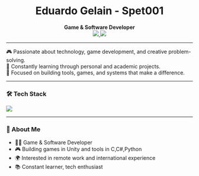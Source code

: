 <h1 align="center">Eduardo Gelain - Spet001</h1>

<div align="center">
  <strong> Game & Software Developer</strong>
</div>

<div align="center">
  <a href="https://spet001.github.io" target="_blank">
    <img src="https://img.shields.io/badge/Portfólio-GitHub Pages-222?style=for-the-badge&logo=github" />
  </a>
  <a href="https://www.linkedin.com/in/eduardo-gelain-2407aa346/" target="_blank">
    <img src="https://img.shields.io/badge/LinkedIn-Profile-0077B5?style=for-the-badge&logo=linkedin" />
  </a>
</div>

---

🎮 Passionate about technology, game development, and creative problem-solving.  
🧠 Constantly learning through personal and academic projects.  
🔧 Focused on building tools, games, and systems that make a difference.

---

### 🛠️ Tech Stack
<img src="https://skillicons.dev/icons?i=py,unity,c,cpp,cs,git,github,vscode,javascript" />

---

### 👤 About Me
- 🧑‍💻 Game & Software Developer
- 🎮 Building games in Unity and tools in C,C#,Python
- 🌍 Interested in remote work and international experience
- 📚 Constant learner, tech enthusiast

<!--
**Spet001/spet001** is a ✨ _special_ ✨ repository because its `README.md` (this file) appears on your GitHub profile.

Here are some ideas to get you started:

- 🔭 I’m currently working on ...
- 🌱 I’m currently learning ...
- 👯 I’m looking to collaborate on ...
- 🤔 I’m looking for help with ...
- 💬 Ask me about ...
- 📫 How to reach me: ...
- 😄 Pronouns: ...
- ⚡ Fun fact: ...
-->

